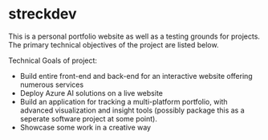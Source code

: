 # streckdev
This is a personal portfolio website as well as a testing grounds for projects. The primary technical objectives of the project are listed below.

Technical Goals of project:
- Build entire front-end and back-end for an interactive website offering numerous services
- Deploy Azure AI solutions on a live website
- Build an application for tracking a multi-platform portfolio, with advanced visualization and insight tools (possibly package this as a seperate software project at some point).
- Showcase some work in a creative way
